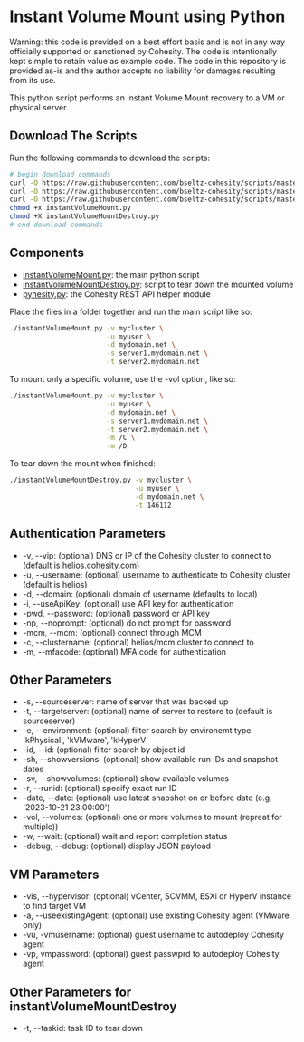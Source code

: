 # Instant Volume Mount using Python

Warning: this code is provided on a best effort basis and is not in any way officially supported or sanctioned by Cohesity. The code is intentionally kept simple to retain value as example code. The code in this repository is provided as-is and the author accepts no liability for damages resulting from its use.

This python script performs an Instant Volume Mount recovery to a VM or physical server.

## Download The Scripts

Run the following commands to download the scripts:

```bash
# begin download commands
curl -O https://raw.githubusercontent.com/bseltz-cohesity/scripts/master/python/instantVolumeMount/instantVolumeMount.py
curl -O https://raw.githubusercontent.com/bseltz-cohesity/scripts/master/python/instantVolumeMount/instantVolumeMountDestroy.py
curl -O https://raw.githubusercontent.com/bseltz-cohesity/scripts/master/python/pyhesity.py
chmod +x instantVolumeMount.py
chmod +X instantVolumeMountDestroy.py
# end download commands
```

## Components

* [instantVolumeMount.py](https://raw.githubusercontent.com/bseltz-cohesity/scripts/master/python/instantVolumeMount/instantVolumeMount.py): the main python script
* [instantVolumeMountDestroy.py](https://raw.githubusercontent.com/bseltz-cohesity/scripts/master/python/instantVolumeMount/instantVolumeMountDestroy.py): script to tear down the mounted volume
* [pyhesity.py](https://raw.githubusercontent.com/bseltz-cohesity/scripts/master/python/pyhesity/pyhesity.py): the Cohesity REST API helper module

Place the files in a folder together and run the main script like so:

```bash
./instantVolumeMount.py -v mycluster \
                        -u myuser \
                        -d mydomain.net \
                        -s server1.mydomain.net \
                        -t server2.mydomain.net
```

To mount only a specific volume, use the -vol option, like so:

```bash
./instantVolumeMount.py -v mycluster \
                        -u myuser \
                        -d mydomain.net \
                        -s server1.mydomain.net \
                        -t server2.mydomain.net \
                        -m /C \
                        -m /D
```

To tear down the mount when finished:

```bash
./instantVolumeMountDestroy.py -v mycluster \
                               -u myuser \
                               -d mydomain.net \
                               -t 146112
```

## Authentication Parameters

* -v, --vip: (optional) DNS or IP of the Cohesity cluster to connect to (default is helios.cohesity.com)
* -u, --username: (optional) username to authenticate to Cohesity cluster (default is helios)
* -d, --domain: (optional) domain of username (defaults to local)
* -i, --useApiKey: (optional) use API key for authentication
* -pwd, --password: (optional) password or API key
* -np, --noprompt: (optional) do not prompt for password
* -mcm, --mcm: (optional) connect through MCM
* -c, --clustername: (optional) helios/mcm cluster to connect to
* -m, --mfacode: (optional) MFA code for authentication

## Other Parameters

* -s, --sourceserver: name of server that was backed up
* -t, --targetserver: (optional) name of server to restore to (default is sourceserver)
* -e, --environment: (optional) filter search by environemt type 'kPhysical', 'kVMware', 'kHyperV'
* -id, --id: (optional) filter search by object id
* -sh, --showversions: (optional) show available run IDs and snapshot dates
* -sv, --showvolumes: (optional) show available volumes
* -r, --runid: (optional) specify exact run ID
* -date, --date: (optional) use latest snapshot on or before date (e.g. '2023-10-21 23:00:00')
* -vol, --volumes: (optional) one or more volumes to mount (repreat for multiple))
* -w, --wait: (optional) wait and report completion status
* -debug, --debug: (optional) display JSON payload

## VM Parameters

* -vis, --hypervisor: (optional) vCenter, SCVMM, ESXi or HyperV instance to find target VM
* -a, --useexistingAgent: (optional) use existing Cohesity agent (VMware only)
* -vu, -vmusername: (optional) guest username to autodeploy Cohesity agent
* -vp, vmpassword: (optional) guest passwprd to autodeploy Cohesity agent

## Other Parameters for instantVolumeMountDestroy

* -t, --taskid: task ID to tear down
